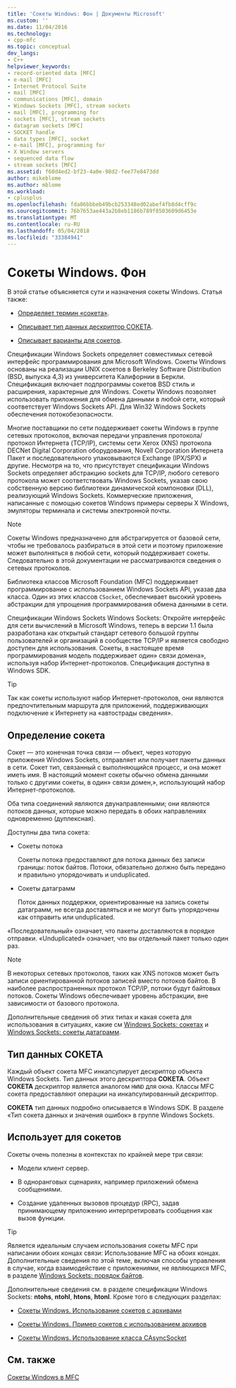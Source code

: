 ```yaml
---
title: 'Сокеты Windows: Фон | Документы Microsoft'
ms.custom: ''
ms.date: 11/04/2016
ms.technology:
- cpp-mfc
ms.topic: conceptual
dev_langs:
- C++
helpviewer_keywords:
- record-oriented data [MFC]
- e-mail [MFC]
- Internet Protocol Suite
- mail [MFC]
- communications [MFC], domain
- Windows Sockets [MFC], stream sockets
- mail [MFC], programming for
- sockets [MFC], stream sockets
- datagram sockets [MFC]
- SOCKET handle
- data types [MFC], socket
- e-mail [MFC], programming for
- X Window servers
- sequenced data flow
- stream sockets [MFC]
ms.assetid: f60d4ed2-bf23-4a0e-98d2-fee77e8473dd
author: mikeblome
ms.author: mblome
ms.workload:
- cplusplus
ms.openlocfilehash: fda86bbbeb49bcb253348ed02abef4fb8d4cff9c
ms.sourcegitcommit: 76b7653ae443a2b8eb1186b789f8503609d6453e
ms.translationtype: MT
ms.contentlocale: ru-RU
ms.lasthandoff: 05/04/2018
ms.locfileid: "33384941"
---
```

# <a name="windows-sockets-background"></a>Сокеты Windows. Фон
В этой статье объясняется сути и назначения сокеты Windows. Статья также:  
  
-   [Определяет термин «сокета»](#_core_definition_of_a_socket).  
  
-   [Описывает тип данных дескриптор СОКЕТА](#_core_the_socket_data_type).  
  
-   [Описывает варианты для сокетов](#_core_uses_for_sockets).  
  
 Спецификации Windows Sockets определяет совместимых сетевой интерфейс программирования для Microsoft Windows. Сокеты Windows основаны на реализации UNIX сокетов в Berkeley Software Distribution (BSD, выпуска 4,3) из университета Калифорнии в Беркли. Спецификация включает подпрограммы сокетов BSD стиль и расширения, характерные для Windows. Сокеты Windows позволяет использовать приложения для обмена данными в любой сети, который соответствует Windows Sockets API. Для Win32 Windows Sockets обеспечения потокобезопасности.  
  
 Многие поставщики по сети поддерживает сокеты Windows в группе сетевых протоколов, включая передачи управления протокола/протокол Интернета (TCP/IP), системы сети Xerox (XNS) протокола DECNet Digital Corporation оборудования, Novell Corporation Интернета Пакет и последовательного упаковываются Exchange (IPX/SPX) и другие. Несмотря на то, что присутствует спецификации Windows Sockets определяет абстракцию sockets для TCP/IP, любого сетевого протокола может соответствовать Windows Sockets, указав свою собственную версию библиотеки динамической компоновки (DLL), реализующий Windows Sockets. Коммерческие приложения, написанные с помощью сокетов Windows примеры серверы X Windows, эмуляторы терминала и системы электронной почты.  
  
> [!NOTE]
>  Сокеты Windows предназначено для абстрагируется от базовой сети, чтобы не требовалось разбираться в этой сети и поэтому приложение может выполняться в любой сети, который поддерживает сокеты. Следовательно в этой документации не рассматриваются сведения о сетевых протоколов.  
  
 Библиотека классов Microsoft Foundation (MFC) поддерживает программирование с использованием Windows Sockets API, указав два класса. Один из этих классов `CSocket`, обеспечивает высокий уровень абстракции для упрощения программирования обмена данными в сети.  
  
 Спецификации Windows Sockets Windows Sockets: Откройте интерфейс для сети вычислений в Microsoft Windows, теперь в версии 1.1 была разработана как открытый стандарт сетевого большой группы пользователей и организаций в сообществе TCP/IP и является свободно доступен для использования. Сокеты, в настоящее время программирования модель поддерживает один» связи домена», используя набор Интернет-протоколов. Спецификация доступна в Windows SDK.  
  
> [!TIP]
>  Так как сокеты используют набор Интернет-протоколов, они являются предпочтительным маршрута для приложений, поддерживающих подключение к Интернету на «автострады сведения».  
  
##  <a name="_core_definition_of_a_socket"></a> Определение сокета  
 Сокет — это конечная точка связи — объект, через которую приложения Windows Sockets, отправляет или получает пакеты данных в сети. Сокет тип, связанный с выполняющийся процесс, и она может иметь имя. В настоящий момент сокеты обычно обмена данными только с другими сокеты, в один» связи домен,», использующий набор Интернет-протоколов.  
  
 Оба типа соединений являются двунаправленными; они являются потоков данных, которые можно передать в обоих направлениях одновременно (дуплексная).  
  
 Доступны два типа сокета:  
  
-   Сокеты потока  
  
     Сокеты потока предоставляют для потока данных без записи границы: поток байтов. Потоки, обязательно должно быть передано и правильно упорядочивать и unduplicated.  
  
-   Сокеты датаграмм  
  
     Поток данных поддержки, ориентированные на запись сокеты датаграмм, не всегда доставляться и не могут быть упорядочены как отправить или unduplicated.  
  
 «Последовательный» означает, что пакеты доставляются в порядке отправки. «Unduplicated» означает, что вы отдельный пакет только один раз.  
  
> [!NOTE]
>  В некоторых сетевых протоколов, таких как XNS потоков может быть записи ориентированной потоков записей вместо потоков байтов. В наиболее распространенных протокол TCP/IP, потоки будут байтовых потоков. Сокеты Windows обеспечивает уровень абстракции, вне зависимости от базового протокола.  
  
 Дополнительные сведения об этих типах и какая сокета для использования в ситуациях, какие см [Windows Sockets: сокетах](../mfc/windows-sockets-stream-sockets.md) и [Windows Sockets: сокеты датаграмм](../mfc/windows-sockets-datagram-sockets.md).  
  
##  <a name="_core_the_socket_data_type"></a> Тип данных СОКЕТА  
 Каждый объект сокета MFC инкапсулирует дескриптор объекта Windows Sockets. Тип данных этого дескриптора **СОКЕТА**. Объект **СОКЕТА** дескриптор является аналогом `HWND` для окна. Классы MFC сокета предоставляют операции на инкапсулированный дескриптор.  
  
 **СОКЕТА** тип данных подробно описывается в Windows SDK. В разделе «Тип сокета данных и значения ошибок» в группе Windows Sockets.  
  
##  <a name="_core_uses_for_sockets"></a> Использует для сокетов  
 Сокеты очень полезны в контекстах по крайней мере три связи:  
  
-   Модели клиент сервер.  
  
-   В одноранговых сценариях, например приложений обмена сообщениями.  
  
-   Создание удаленных вызовов процедур (RPC), задав принимающему приложению интерпретировать сообщения как вызов функции.  
  
> [!TIP]
>  Является идеальным случаем использования сокеты MFC при написании обоих концах связи: Использование MFC на обоих концах. Дополнительные сведения по этой теме, включая способы управления в случае, когда взаимодействие с приложениями, не являющихся MFC, в разделе [Windows Sockets: порядок байтов](../mfc/windows-sockets-byte-ordering.md).  
  
 Дополнительные сведения см. в разделе спецификации Windows Sockets: **ntohs**, **ntohl**, **htons**, **htonl**. Кроме того в следующих разделах:  
  
-   [Сокеты Windows. Использование сокетов с архивами](../mfc/windows-sockets-using-sockets-with-archives.md)  
  
-   [Сокеты Windows. Пример сокетов с использованием архивов](../mfc/windows-sockets-example-of-sockets-using-archives.md)  
  
-   [Сокеты Windows. Использование класса CAsyncSocket](../mfc/windows-sockets-using-class-casyncsocket.md)  
  
## <a name="see-also"></a>См. также  
 [Сокеты Windows в MFC](../mfc/windows-sockets-in-mfc.md)

